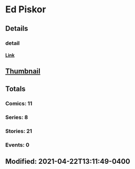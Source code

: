 # Ed  Piskor 
## Details
### detail
#### [Link](http://marvel.com/comics/creators/13241/ed_piskor?utm_campaign=apiRef&utm_source=225578a89fc76f3d20fbffda5d17a88d)
## [Thumbnail](http://i.annihil.us/u/prod/marvel/i/mg/b/40/image_not_available.jpg)
## Totals
### Comics: 11
### Series: 8
### Stories: 21
### Events: 0
## Modified: 2021-04-22T13:11:49-0400